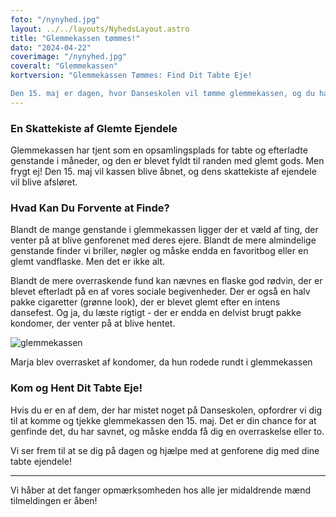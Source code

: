 ```yaml
---
foto: "/nynyhed.jpg"
layout: ../../layouts/NyhedsLayout.astro
title: "Glemmekassen tømmes!"
dato: "2024-04-22"
coverimage: "/nynyhed.jpg"
coveralt: "Glemmekassen"
kortversion: "Glemmekassen Tømmes: Find Dit Tabte Eje!

Den 15. maj er dagen, hvor Danseskolen vil tømme glemmekassen, og du har en sidste chance for at genforenes med dine tabte ejendele. Blandt de mange fund venter der en overraskende samling af genstande, der spænder fra det praktiske til det lidt mere uventede."
---
```


### En Skattekiste af Glemte Ejendele

Glemmekassen har tjent som en opsamlingsplads for tabte og efterladte genstande i måneder, og den er blevet fyldt til randen med glemt gods. Men frygt ej! Den 15. maj vil kassen blive åbnet, og dens skattekiste af ejendele vil blive afsløret.

### Hvad Kan Du Forvente at Finde?

Blandt de mange genstande i glemmekassen ligger der et væld af ting, der venter på at blive genforenet med deres ejere. Blandt de mere almindelige genstande finder vi briller, nøgler og måske endda en favoritbog eller en glemt vandflaske. Men det er ikke alt.

Blandt de mere overraskende fund kan nævnes en flaske god rødvin, der er blevet efterladt på en af vores sociale begivenheder. Der er også en halv pakke cigaretter (grønne look), der er blevet glemt efter en intens dansefest. Og ja, du læste rigtigt - der er endda en delvist brugt pakke kondomer, der venter på at blive hentet.

![glemmekassen](/kondom.jpg)

Marja blev overrasket af kondomer, da hun rodede rundt i glemmekassen

### Kom og Hent Dit Tabte Eje!

Hvis du er en af dem, der har mistet noget på Danseskolen, opfordrer vi dig til at komme og tjekke glemmekassen den 15. maj. Det er din chance for at genfinde det, du har savnet, og måske endda få dig en overraskelse eller to.

Vi ser frem til at se dig på dagen og hjælpe med at genforene dig med dine tabte ejendele!

---

Vi håber at det fanger opmærksomheden hos alle jer midaldrende mænd tilmeldingen er åben!
